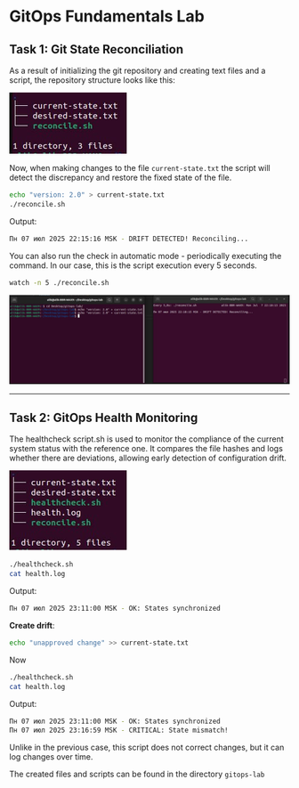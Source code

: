 # **GitOps Fundamentals Lab**

## **Task 1: Git State Reconciliation**

As a result of initializing the git repository and creating text files and a script, the repository structure looks like this:

![alt text](images/dir_1.jpg)

Now, when making changes to the file `current-state.txt` the script will detect the discrepancy and restore the fixed state of the file.

```bash
echo "version: 2.0" > current-state.txt
./reconcile.sh
```

Output:

```bash
Пн 07 июл 2025 22:15:16 MSK - DRIFT DETECTED! Reconciling...
```

You can also run the check in automatic mode - periodically executing the command. In our case, this is the script execution every 5 seconds.

```bash
watch -n 5 ./reconcile.sh
```

![alt text](images/run.jpg)

---

## **Task 2: GitOps Health Monitoring**

The healthcheck script.sh is used to monitor the compliance of the current system status with the reference one. It compares the file hashes and logs whether there are deviations, allowing early detection of configuration drift.

![alt text](images/dir_2.jpg)

```bash
./healthcheck.sh
cat health.log
```

Output:

```bash
Пн 07 июл 2025 23:11:00 MSK - OK: States synchronized
```

**Create drift**:

```bash
echo "unapproved change" >> current-state.txt
```

Now

```bash
./healthcheck.sh
cat health.log
```

Output:

```bash
Пн 07 июл 2025 23:11:00 MSK - OK: States synchronized
Пн 07 июл 2025 23:16:59 MSK - CRITICAL: State mismatch!
```

Unlike in the previous case, this script does not correct changes, but it can log changes over time.

The created files and scripts can be found in the directory `gitops-lab`

